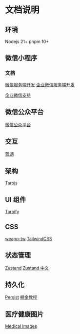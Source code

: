 # 文档说明

## 环境

Nodejs 21+
pnpm 10+

## 微信小程序

### 文档

[微信服务端开发](https://developers.weixin.qq.com/miniprogram/dev/OpenApiDoc/)
[企业微信服务端开发](https://developer.work.weixin.qq.com/document/path/91201)

[企业微信支持](https://github.com/NervJS/taro-plugin-platform-weapp-qy)

## 微信公众平台

[微信公众平台](https://mp.weixin.qq.com/wxamp/home/guide?token=531739113&lang=zh_CN)

## 交互

[蓝湖](https://lanhuapp.com/web/#/item/project/stage?tid=ecd6277c-7331-439f-ae24-97fec186afb0&pid=3e60b410-3139-4450-a014-ba1c098c5517)

## 架构

[Tarojs](https://docs.taro.zone/docs/)

## UI 组件

[Taroify](https://taroify.github.io/taroify.com/introduce/)

## CSS

[weapp-tw](https://weapp-tw.icebreaker.top/docs/quick-start/v4/taro-vite)
[TailwindCSS](https://tailwindcss.com/)

## 状态管理

[Zustand](https://github.com/pmndrs/zustand)
[Zustand 中文](https://awesomedevin.github.io/zustand-vue/docs/introduce/start/zustand)

## 持久化

[Persist](https://zustand.docs.pmnd.rs/middlewares/persist)
[掘金教程](https://juejin.cn/post/7406247350668804105)

## 医疗健康图片

[Medical Images](https://www.svgrepo.com/collection/medical-and-health/)

